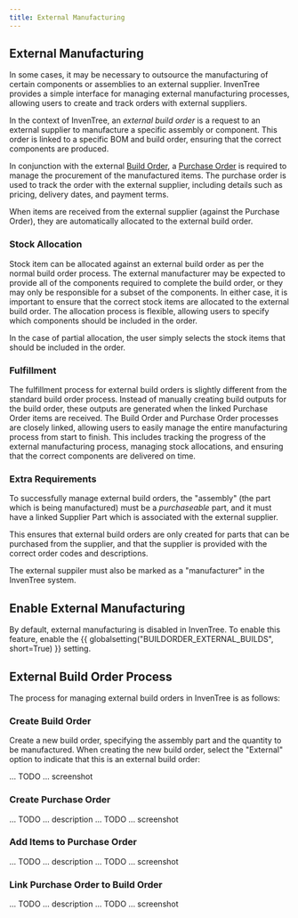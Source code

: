 ```yaml
---
title: External Manufacturing
---
```


## External Manufacturing

In some cases, it may be necessary to outsource the manufacturing of certain components or assemblies to an external supplier. InvenTree provides a simple interface for managing external manufacturing processes, allowing users to create and track orders with external suppliers.

In the context of InvenTree, an *external build order* is a request to an external supplier to manufacture a specific assembly or component. This order is linked to a specific BOM and build order, ensuring that the correct components are produced.

In conjunction with the external [Build Order](./build.md), a [Purchase Order](../purchasing/purchase_order.md) is required to manage the procurement of the manufactured items. The purchase order is used to track the order with the external supplier, including details such as pricing, delivery dates, and payment terms.

When items are received from the external supplier (against the Purchase Order), they are automatically allocated to the external build order.

### Stock Allocation

Stock item can be allocated against an external build order as per the normal build order process. The external manufacturer may be expected to provide all of the components required to complete the build order, or they may only be responsible for a subset of the components. In either case, it is important to ensure that the correct stock items are allocated to the external build order. The allocation process is flexible, allowing users to specify which components should be included in the order.

In the case of partial allocation, the user simply selects the stock items that should be included in the order.

### Fulfillment

The fulfillment process for external build orders is slightly different from the standard build order process. Instead of manually creating build outputs for the build order, these outputs are generated when the linked Purchase Order items are received.
The Build Order and Purchase Order processes are closely linked, allowing users to easily manage the entire manufacturing process from start to finish. This includes tracking the progress of the external manufacturing process, managing stock allocations, and ensuring that the correct components are delivered on time.

### Extra Requirements

To successfully manage external build orders, the "assembly" (the part which is being manufactured) must be a *purchaseable* part, and it must have a linked Supplier Part which is associated with the external supplier.

This ensures that external build orders are only created for parts that can be purchased from the supplier, and that the supplier is provided with the correct order codes and descriptions.

The external suppiler must also be marked as a "manufacturer" in the InvenTree system.

## Enable External Manufacturing

By default, external manufacturing is disabled in InvenTree. To enable this feature, enable the {{ globalsetting("BUILDORDER_EXTERNAL_BUILDS", short=True) }} setting.

## External Build Order Process

The process for managing external build orders in InvenTree is as follows:

### Create Build Order

Create a new build order, specifying the assembly part and the quantity to be manufactured. When creating the new build order, select the "External" option to indicate that this is an external build order:

... TODO ... screenshot

### Create Purchase Order

... TODO ... description
... TODO ... screenshot

### Add Items to Purchase Order

... TODO ... description
... TODO ... screenshot

### Link Purchase Order to Build Order

... TODO ... description
... TODO ... screenshot
